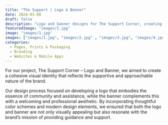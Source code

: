```yaml
---
title: "The Support | Logo & Banner"
date: 2024-03-08
draft: false
description: "Logo and banner designs for The Support Corner, creating a cohesive brand identity with a welcoming, supportive, and professional aesthetic."
featuredImage: "images/1.jpg"
image: "images/1.jpg"
images: ["images/1.jpg", "images/2.jpg" , "images/3.jpg", "images/4.jpg" , "images/5.jpg"]
categories:
  - Pages, Prints & Packaging
  - Branding
  - Websites & Mobile Apps
---
```


For our project, The Support Corner – Logo and Banner, we aimed to create a cohesive visual identity that reflects the supportive and approachable nature of the brand.

Our design process focused on developing a logo that embodies the essence of community and assistance, while the banner complements this with a welcoming and professional aesthetic. By incorporating thoughtful color schemes and modern design elements, we ensured that both the logo and banner are not only visually appealing but also resonate with the brand’s mission of providing guidance and support.